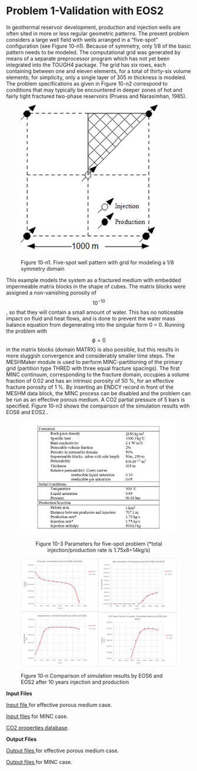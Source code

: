 # Problem 1-Validation with EOS2

In geothermal reservoir development, production and injection wells are often sited in more or less regular geometric patterns. The present problem considers a large well field with wells arranged in a “five-spot” configuration (see Figure 10-n1). Because of symmetry, only 1/8 of the basic pattern needs to be modeled. The computational grid was generated by means of a separate preprocessor program which has not yet been integrated into the TOUGH4 package. The grid has six rows, each containing between one and eleven elements, for a total of thirty-six volume elements; for simplicity, only a single layer of 305 m thickness is modeled. The problem specifications as given in Figure 10-n2 correspond to conditions that may typically be encountered in deeper zones of hot and fairly tight fractured two-phase reservoirs (Pruess and Narasimhan, 1985)_._&#x20;

<figure><img src="../../.gitbook/assets/image (15).png" alt=""><figcaption><p>Figure 10-n1.   Five-spot well pattern with grid for modeling a 1/8 symmetry domain</p></figcaption></figure>

This example models the system as a fractured medium with embedded impermeable matrix blocks in the shape of cubes. The matrix blocks were assigned a non-vanishing porosity of $$10^{-10}$$, so that they will contain a small amount of water. This has no noticeable impact on fluid and heat flows, and is done to prevent the water mass balance equation from degenerating into the singular form 0 = 0. Running the problem with $$\phi=0$$ in the matrix blocks (domain MATRX) is also possible, but this results in more sluggish convergence and considerably smaller time steps. The MESHMaker module is used to perform MINC-partitioning of the primary grid (partition type THRED with three equal fracture spacings). The first MINC continuum, corresponding to the fracture domain, occupies a volume fraction of 0.02 and has an intrinsic porosity of 50 %, for an effective fracture porosity of 1 %. By inserting an ENDCY record in front of the MESHM data block, the MINC process can be disabled and the problem can be run as an effective porous medium. A CO2 partial pressure of 5 bars is specified. Figure 10-n3  shows the comparison of the simulation results with EOS6 and EOS2..

<div align="center">

<figure><img src="../../.gitbook/assets/image (16).png" alt=""><figcaption><p> Figure 10-3 Parameters for five-spot problem (*total injection/production rate is 1.75x8=14kg/s)</p></figcaption></figure>

</div>

<figure><img src="../../.gitbook/assets/image (17).png" alt=""><figcaption><p>Figure 10-n Comparison of simulation results by EOS6 and EOS2 after 10 years injection and production</p></figcaption></figure>



**Input Files**

[Input file ](https://drive.google.com/file/d/1F\_cQNvlkuhBOhNV\_pOa1rY5TeNonj78E/view?usp=drive\_link)for effective porous medium case.

[Input files](https://drive.google.com/file/d/1pmYXR7tSritXsV\_Z7VHXWH-95Csn\_4BG/view?usp=drive\_link) for MINC case.

[CO2 properties database](https://drive.google.com/file/d/1LUP88ULcFvXMDU50Ob9\_42XjS\_C7bOnE/view?usp=drive\_link).

**Output Files**

[Output files ](https://drive.google.com/file/d/1cOO170JgocPO7WlIfl7RcZLfvbY2HpSR/view?usp=drive\_link)for effective porous medium case.

[Output files ](https://drive.google.com/file/d/1YxQQDHsGefNIXTDHkgve0FqMCjZimlRh/view?usp=drive\_link)for MINC case.
